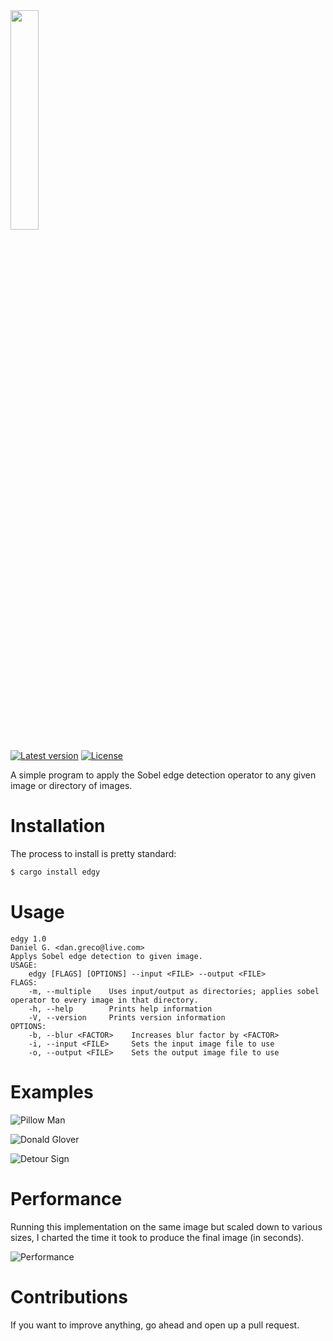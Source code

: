 <img src="https://raw.githubusercontent.com/dangreco/edgy/master/logo.png" width="30%">
<br/>

[![Latest version](https://img.shields.io/crates/v/edgy.svg)](https://crates.io/crates/edgy)
[![License](https://img.shields.io/crates/l/edgy.svg)](https://github.com/dangreco/edgy/blob/master/LICENSE)

A simple program to apply the Sobel edge detection operator to any given image or directory of images.

# Installation 
The process to install is pretty standard:
```bash
$ cargo install edgy
```

# Usage
```
edgy 1.0
Daniel G. <dan.greco@live.com>
Applys Sobel edge detection to given image.
USAGE:
    edgy [FLAGS] [OPTIONS] --input <FILE> --output <FILE>
FLAGS:
    -m, --multiple    Uses input/output as directories; applies sobel operator to every image in that directory.
    -h, --help        Prints help information
    -V, --version     Prints version information
OPTIONS:
    -b, --blur <FACTOR>    Increases blur factor by <FACTOR>
    -i, --input <FILE>     Sets the input image file to use
    -o, --output <FILE>    Sets the output image file to use
```
# Examples

![Pillow Man](https://raw.githubusercontent.com/dangreco/edgy/master/examples/PillowManEx.jpg)

![Donald Glover](https://raw.githubusercontent.com/dangreco/edgy/master/examples/DonaldGloverEx.jpg)

![Detour Sign](https://raw.githubusercontent.com/dangreco/edgy/master/examples/DetourEx.jpg)

# Performance
Running this implementation on the same image but scaled down to various sizes, I charted the time it took to produce the final image (in seconds).

![Performance](https://raw.githubusercontent.com/dangreco/edgy/master/examples/Performance.jpg)


# Contributions
If you want to improve anything, go ahead and open up a pull request.
